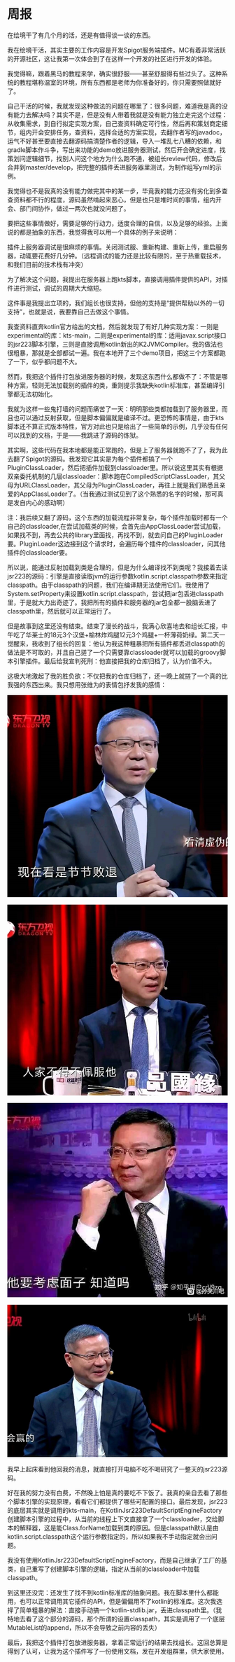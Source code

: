 # 周报

在绘境干了有几个月的活，还是有值得谈一谈的东西。

我在绘境干活，其实主要的工作内容是开发Spigot服务端插件。MC有着非常活跃的开源社区，这让我第一次体会到了在这样一个开发的社区进行开发的体验。

我觉得嘛，跟着黑马的教程来学，确实很舒服——甚至舒服得有些过头了。这种系统的教程堪称温室的环境，所有东西都是老师为你准备好的，你只需要照做就好了。

自己干活的时候，我就发现这种做法的问题在哪里了：很多问题，难道我是真的没有能力去解决吗？其实不是，但是没有人带着我就是没有能力独立走完这个过程：从收集需求，到自行拟定实现方案，自己查资料确定可行性，然后再和策划商定细节，组内开会安排任务，查资料，选择合适的方案实现，去翻作者写的javadoc，运气不好甚至要直接去翻源码搞清楚作者的逻辑，导入一堆乱七八糟的依赖，和gradle脚本作斗争，写出来功能的demo放进服务器测试，然后开会确定进度，找策划问逻辑细节，找别人问这个地方为什么跑不通，被组长review代码，修改后合并到master/develop，把完整的插件丢进服务器里测试，为制作组写yml的示例。

我觉得也不是我真的没有能力做完其中的某一步，毕竟我的能力还没有劣化到多查查资料都不行的程度，源码虽然啃起来恶心，但是也只是堆时间的事情，组内开会、部门间协作，做过一两次也就没问题了。

要把这些事情做好，需要足够的行动力，适度合理的自信，以及足够的经验。上面说的都是抽象的东西，我觉得我可以用一个具体的例子来说明：

插件上服务器调试是很麻烦的事情。关闭测试服、重新构建、重新上传，重启服务器，动辄要花费好几分钟。（远程调试的能力还是比较有限的，至于热重载技术，和我们目前的技术栈有冲突）

为了解决这个问题，我提出在服务器上跑kts脚本，直接调用插件提供的API，对插件进行测试，调试的周期大大缩短。

这件事是我提出立项的，我们组长也很支持，但他的支持是“提供帮助以外的一切支持”，也就是说，我要靠自己去做这个事情。

我查资料直奔kotlin官方给出的文档，然后就发现了有好几种实现方案：一则是experimental的库：kts-main，二则是experimental的库：适用javax.script接口的jsr223脚本引擎，三则是直接调用kotlin新出的K2JVMCompiler。我的做法也很粗暴，那就是全部都试一遍。我在本地开了三个demo项目，把这三个方案都跑了一下，似乎都问题不大。

然而，我把这个插件打包放进服务器的时候，发现这东西什么都做不了：不管是哪种方案，轻则无法加载别的插件的类，重则提示我缺失kotlin标准库，甚至编译引擎都无法初始化。

我就为这样一些鬼打墙的问题而痛苦了一天：明明那些类都加载到了服务器里，而且也可以通过反射获取，但是脚本偏偏就是编译不过。更恐怖的事情是，由于kts脚本还不算正式版本特性，官方对此也只是给出了一些简单的示例，几乎没有任何可以找到的文档，于是——我跳进了源码的炼狱。

其实啊，这些代码在我本地都是能正常跑的，但是上了服务器就跑不了了，我为此去翻了Spigot的源码。我发现它其实是为每个插件都搞了一个PluginClassLoader，然后把插件加载到classloader里。所以说这里其实有根据双亲委托机制的几层classloader：脚本跑在CompiledScriptClassLoader，其父母为URLClassLoader，其父母为PluginClassLoader，再往上就是我们熟悉且亲爱的AppClassLoader了。（当我通过测试见到了这个熟悉的名字的时候，那可真是发自内心的感动啊）

注：我后续又翻了源码，这个东西的加载流程非常复杂，每个插件加载时都有一个自己的classloader,在尝试加载类的时候，会首先由AppClassLoader尝试加载，如果找不到，再去公共的library里面找，再找不到，就去问自己的PluginLoader要。PluginLoader这边接到这个请求时，会遍历每个插件的classloader，问其他插件的classloader要。

所以说，能通过反射加载到类是合理的，但是为什么编译找不到类呢？我接着去读jsr223的源码：引擎是直接读取jvm的运行参数kotlin.script.classpath参数来指定classpath。由于classpath的问题，我们在编译期无法使用它们。我使用了System.setProperty来设置kotlin.script.classpath，尝试把jar包丢进classpath里，于是就大力出奇迹了。我把所有的插件和服务器的jar包全都一股脑丢进了classpath里，然后就可以正常运行了。

但是故事到这里还没有结束。结束了漫长的战斗，我满心欣喜地去和组长汇报，中午吃了华莱士的18元3个汉堡+榆林炸鸡腿12元3个鸡腿+一杯薄荷奶绿。第二天一觉醒来，我收到了组长的回复：他认为我这种粗暴把所有插件都丢进classpath的做法是不可取的，并且自己搓了一个只需要靠classloader就可以加载的groovy脚本引擎插件。最后给我宣判死刑：他直接把我的仓库归档了，认为价值不大。

这极大地激起了我的胜负欲：不仅把我的仓库归档了，还一晚上就搓了一个真的比我强的东西出来。我只想用张维为的表情包抒发我的感情：

![img.png](img.png)

![img_1.png](img_1.png)

![img_4.png](img_4.png)

![img_3.png](img_3.png)

我早上起床看到他回我的消息，就直接打开电脑不吃不喝研究了一整天的jsr223源码。

好在我的努力没有白费，不然晚上怕是真的要吃不下饭了。我真的亲自去看了那些个脚本引擎的实现原理，看看它们都提供了哪些可配置的接口。最后发现，jsr223的底层其实就是调用的kts-main，在KotlinJsr223DefaultScriptEngineFactory创建脚本引擎的过程中，从当前的线程上下文直接拿了一个classloader，交给脚本的解释器，这是能Class.forName加载到类的原因。但是classpath默认是由kotlin.script.classpath这个运行参数指定的，所以如果我不手动指定就会出问题。

我没有使用KotlinJsr223DefaultScriptEngineFactory，而是自己继承了工厂的基类，自己重写了创建脚本引擎的逻辑，指定从当前的classloader中加载classpath。

到这里还没完：还发生了找不到kotlin标准库的抽象问题。我在脚本里什么都能用，也可以正常调用其它插件的API，但是偏偏用不了kotlin的标准库。这次我选择了简单粗暴的解法：直接手动搞一个kotlin-stdlib.jar，丢进classpath里。（我特地去看了这个部分的源码，那个所谓的设置classpath，其实是调用了一个底层MutableList的append，所以不会导致之前内容的丢失）

最后，我把这个插件打包放进服务器，拿着正常运行的结果去找组长。这回总算是得到了认可，让我为这个插件写了一份使用文档，发在开发组群里，供大家使用。